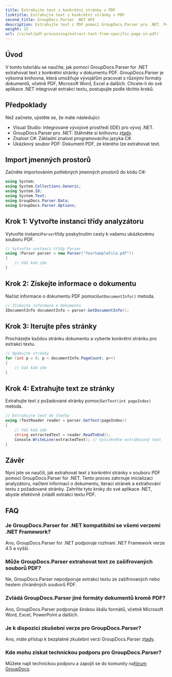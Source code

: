 ```yaml
---
title: Extrahujte text z konkrétní stránky v PDF
linktitle: Extrahujte text z konkrétní stránky v PDF
second_title: GroupDocs.Parser .NET API
description: Extrahujte text z PDF pomocí GroupDocs.Parser pro .NET. Pomocí této výkonné knihovny bez námahy načtěte konkrétní obsah stránky.
weight: 15
url: /cs/net/pdf-processing/extract-text-from-specific-page-in-pdf/
---
```

## Úvod
V tomto tutoriálu se naučíte, jak pomocí GroupDocs.Parser for .NET extrahovat text z konkrétní stránky v dokumentu PDF. GroupDocs.Parser je výkonná knihovna, která umožňuje vývojářům pracovat s různými formáty dokumentů, včetně PDF, Microsoft Word, Excel a dalších. Chcete-li do své aplikace .NET integrovat extrakci textu, postupujte podle těchto kroků.
## Předpoklady
Než začnete, ujistěte se, že máte následující:
- Visual Studio: Integrované vývojové prostředí (IDE) pro vývoj .NET.
-  GroupDocs.Parser pro .NET: Stáhněte si knihovnu z[tady](https://releases.groupdocs.com/parser/net/).
- Znalost C#: Základní znalost programovacího jazyka C#.
- Ukázkový soubor PDF: Dokument PDF, ze kterého lze extrahovat text.

## Import jmenných prostorů
Začněte importováním potřebných jmenných prostorů do kódu C#:
```csharp
using System;
using System.Collections.Generic;
using System.IO;
using System.Text;
using GroupDocs.Parser.Data;
using GroupDocs.Parser.Options;
```
## Krok 1: Vytvořte instanci třídy analyzátoru
 Vytvořte instanci`Parser`třídy poskytnutím cesty k vašemu ukázkovému souboru PDF.
```csharp
// Vytvořte instanci třídy Parser
using (Parser parser = new Parser("YourSampleFile.pdf"))
{
    // Váš kód zde
}
```
## Krok 2: Získejte informace o dokumentu
 Načíst informace o dokumentu PDF pomocí`GetDocumentInfo()` metoda.
```csharp
// Získejte informace o dokumentu
IDocumentInfo documentInfo = parser.GetDocumentInfo();
```
## Krok 3: Iterujte přes stránky
Procházejte každou stránku dokumentu a vyberte konkrétní stránku pro extrakci textu.
```csharp
// Opakujte stránky
for (int p = 0; p < documentInfo.PageCount; p++)
{
    // Váš kód zde
}
```
## Krok 4: Extrahujte text ze stránky
 Extrahujte text z požadované stránky pomocí`GetText(int pageIndex)` metoda.
```csharp
// Extrahujte text do čtečky
using (TextReader reader = parser.GetText(pageIndex))
{
    // Váš kód zde
    string extractedText = reader.ReadToEnd();
    Console.WriteLine(extractedText); // Vytiskněte extrahovaný text
}
```

## Závěr
Nyní jste se naučili, jak extrahovat text z konkrétní stránky v souboru PDF pomocí GroupDocs.Parser for .NET. Tento proces zahrnuje inicializaci analyzátoru, načtení informací o dokumentu, iteraci stránek a extrahování textu z požadované stránky. Zahrňte tyto kroky do své aplikace .NET, abyste efektivně zvládli extrakci textu PDF.

## FAQ
### Je GroupDocs.Parser for .NET kompatibilní se všemi verzemi .NET Framework?
Ano, GroupDocs.Parser for .NET podporuje rozhraní .NET Framework verze 4.5 a vyšší.
### Může GroupDocs.Parser extrahovat text ze zašifrovaných souborů PDF?
Ne, GroupDocs.Parser nepodporuje extrakci textu ze zašifrovaných nebo heslem chráněných souborů PDF.
### Zvládá GroupDocs.Parser jiné formáty dokumentů kromě PDF?
Ano, GroupDocs.Parser podporuje širokou škálu formátů, včetně Microsoft Word, Excel, PowerPoint a dalších.
### Je k dispozici zkušební verze pro GroupDocs.Parser?
 Ano, máte přístup k bezplatné zkušební verzi GroupDocs.Parser z[tady](https://releases.groupdocs.com/).
### Kde mohu získat technickou podporu pro GroupDocs.Parser?
 Můžete najít technickou podporu a zapojit se do komunity na[fórum GroupDocs](https://forum.groupdocs.com/c/parser/17).